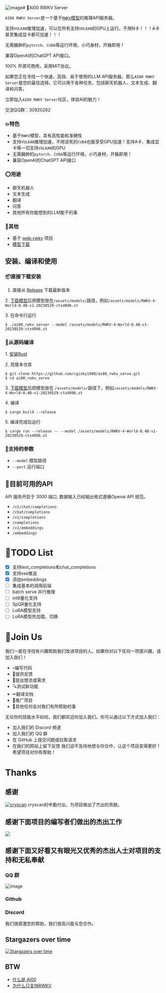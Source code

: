 ![image](https://github.com/cgisky1980/ai00_rwkv_server/assets/82481660/6a679dfd-9e1e-466a-bc27-11941b9743df)# 💯AI00 RWKV Server

`AI00 RWKV Server`是一个基于[`RWKV`模型](https://github.com/BlinkDL/ChatRWKV)的推理API服务器。

支持`VULKAN`推理加速，可以在所有支持`VULKAN`的GPU上运行。不用N卡！！！A卡甚至集成显卡都可加速！！！

无需臃肿的`pytorch`、`CUDA`等运行环境，小巧身材，开箱即用！

兼容OpenAI的ChatGPT API接口。

100% 开源可商用，采用MIT协议。

如果您正在寻找一个快速、高效、易于使用的LLM API服务器，那么`AI00 RWKV Server`是您的最佳选择。它可以用于各种任务，包括聊天机器人、文本生成、翻译和问答。

立即加入`AI00 RWKV Server`社区，体验AI的魅力！

交流QQ群：30920262

### 💥特色

- 基于`RWKV`模型，具有高性能和准确性
- 支持`VULKAN`推理加速，不用该死的`CUDA`也能享受GPU加速！支持A卡、集成显卡等一切支持`VULKAN`的GPU
- 无需臃肿的`pytorch`、`CUDA`等运行环境，小巧身材，开箱即用！
- 兼容OpenAI的ChatGPT API接口

### ⭕用途

- 聊天机器人
- 文本生成
- 翻译
- 问答
- 其他所有你能想到的LLM能干的事

### 👻其他

- 基于 [web-rwkv](https://github.com/cryscan/web-rwkv) 项目
- [模型下载](https://huggingface.co/cgisky/RWKV-safetensors-fp16)

## 安装、编译和使用

### 📦直接下载安装

1. 直接从 [Release](https://github.com/cgisky1980/ai00_rwkv_server/releases) 下载最新版本

2️. [下载模型](https://huggingface.co/cgisky/RWKV-safetensors-fp16)后把模型放在`/assets/models/`路径，例如`/assets/models/RWKV-4-World-0.4B-v1-20230529-ctx4096.st`

3️. 在命令行运行

     
    $ ./ai00_rwkv_server --model /assets/models/RWKV-4-World-0.4B-v1-20230529-ctx4096.st
    

### 📜从源码编译

1️. [安装Rust](https://www.rust-lang.org/)

2️. 克隆本仓库

     
    $ git clone https://github.com/cgisky1980/ai00_rwkv_serve.git
    $ cd ai00_rwkv_serve
    

3️. [下载模型](https://huggingface.co/cgisky/RWKV-safetensors-fp16)后把模型放在
`/assets/models/`路径下，例如`/assets/models/RWKV-4-World-0.4B-v1-20230529-ctx4096.st`

4️. 编译

     
    $ cargo build --release
     

5️. 编译完成后运行

     
    $ cargo run --release -- --model /assets/models/RWKV-4-World-0.4B-v1-20230529-ctx4096.st 
     
    
### 📝支持的参数
- `--model`   模型路径
- `--port`    运行端口


## 📙目前可用的API

API 服务开启于 3000 端口, 数据输入已经输出格式遵循Openai API 规范。

- `/v1/chat/completions`
- `/chat/completions`
- `/v1/completions`
- `/completions`
- `/v1/embeddings`
- `/embeddings`

# 📝TODO List

- [x] 支持text_completions和chat_completions
- [x] 支持sse推送
- [x] 添加embeddings
- [ ] 集成基本的调用前端
- [ ] batch serve 并行推理
- [ ] int8量化支持
- [ ] SpQR量化支持
- [ ] LoRA模型支持
- [ ] LoRA模型热加载、切换

# 👥Join Us

我们一直在寻找有兴趣帮助我们改进项目的人。如果你对以下任何一项感兴趣，请加入我们！

- 💀编写代码
- 💬提供反馈
- 🔆提出想法或需求
- 🔍测试新功能
- ✏翻译文档
- 📣推广项目
- 🏅其他任何会对我们有所帮助的事

无论你的技能水平如何，我们都欢迎你加入我们。你可以通过以下方式加入我们：

- 加入我们的 Discord 频道
- 加入我们的 QQ 群
- 在 GitHub 上提交问题或拉取请求
- 在我们的网站上留下反馈
我们迫不及待地想与你合作，让这个项目变得更好！希望项目对你有帮助！

# Thanks

## 感谢
[![cryscan](https://avatars.githubusercontent.com/u/16053640?s=64&v=4)](https://github.com/cryscan) cryscan的辛勤付出，为项目做出了杰出的贡献。

## 感谢下面项目的编写者们做出的杰出工作

<a href="https://github.com/cgisky1980/ai00_rwkv_server/graphs/contributors">
  <img src="https://contrib.rocks/image?repo=cgisky1980/ai00_rwkv_server" />
</a>

## 感谢下面又好看又有眼光又优秀的杰出人士对项目的支持和无私奉献
### QQ 群
![image](https://github.com/cgisky1980/ai00_rwkv_server/assets/82481660/6e324617-6d0c-49fd-ab1e-fd9cf02df51e)


### Github 

### Discord

我们很感激您的帮助，我们很高兴能与您合作。


## Stargazers over time

[![Stargazers over time](https://starchart.cc/cgisky1980/ai00_rwkv_server.svg)](https://starchart.cc/cgisky1980/ai00_rwkv_server)


## BTW

- [什么是 AI00](https://github.com/cgisky1980/ai00_rwkv_server/blob/main/ai00.md)
- [为什么只支持RWKV](https://github.com/cgisky1980/ai00_rwkv_server/blob/main/rwkv.md)
